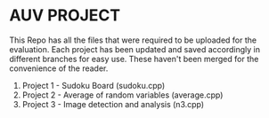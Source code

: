 # AUV PROJECT

This Repo has all the files that were required to be uploaded for the evaluation. Each project has been updated and saved accordingly in different branches for easy use. These haven't been merged for the convenience of the reader.

1. Project 1 - Sudoku Board (sudoku.cpp)
2. Project 2 - Average of random variables (average.cpp)
3. Project 3 - Image detection and analysis (n3.cpp)